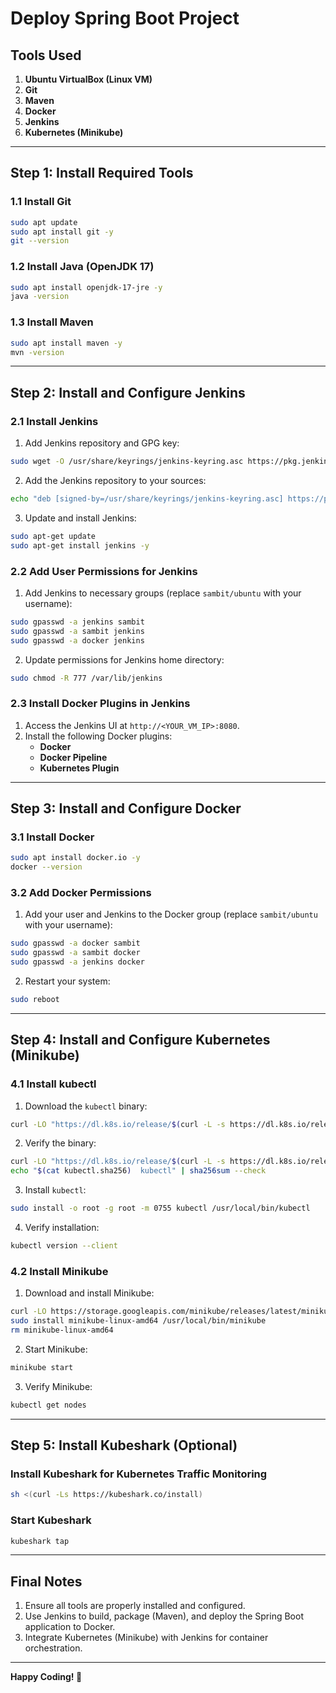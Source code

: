# **Deploy Spring Boot Project**

## **Tools Used**
1. **Ubuntu VirtualBox (Linux VM)**  
2. **Git**  
3. **Maven**  
4. **Docker**  
5. **Jenkins**  
6. **Kubernetes (Minikube)**  

---

## **Step 1: Install Required Tools**

### **1.1 Install Git**
```bash
sudo apt update
sudo apt install git -y
git --version
```

### **1.2 Install Java (OpenJDK 17)**
```bash
sudo apt install openjdk-17-jre -y
java -version
```

### **1.3 Install Maven**
```bash
sudo apt install maven -y
mvn -version
```

---

## **Step 2: Install and Configure Jenkins**

### **2.1 Install Jenkins**
1. Add Jenkins repository and GPG key:
```bash
sudo wget -O /usr/share/keyrings/jenkins-keyring.asc https://pkg.jenkins.io/debian-stable/jenkins.io-2023.key
```
2. Add the Jenkins repository to your sources:
```bash
echo "deb [signed-by=/usr/share/keyrings/jenkins-keyring.asc] https://pkg.jenkins.io/debian-stable binary/" | sudo tee /etc/apt/sources.list.d/jenkins.list > /dev/null
```
3. Update and install Jenkins:
```bash
sudo apt-get update
sudo apt-get install jenkins -y
```

### **2.2 Add User Permissions for Jenkins**
1. Add Jenkins to necessary groups (replace `sambit/ubuntu` with your username):
```bash
sudo gpasswd -a jenkins sambit
sudo gpasswd -a sambit jenkins
sudo gpasswd -a docker jenkins
```
2. Update permissions for Jenkins home directory:
```bash
sudo chmod -R 777 /var/lib/jenkins
```

### **2.3 Install Docker Plugins in Jenkins**
1. Access the Jenkins UI at `http://<YOUR_VM_IP>:8080`.
2. Install the following Docker plugins:
   - **Docker**
   - **Docker Pipeline**
   - **Kubernetes Plugin**

---

## **Step 3: Install and Configure Docker**

### **3.1 Install Docker**
```bash
sudo apt install docker.io -y
docker --version
```

### **3.2 Add Docker Permissions**
1. Add your user and Jenkins to the Docker group (replace `sambit/ubuntu` with your username):
```bash
sudo gpasswd -a docker sambit
sudo gpasswd -a sambit docker
sudo gpasswd -a jenkins docker
```
2. Restart your system:
```bash
sudo reboot
```

---

## **Step 4: Install and Configure Kubernetes (Minikube)**

### **4.1 Install kubectl**
1. Download the `kubectl` binary:
```bash
curl -LO "https://dl.k8s.io/release/$(curl -L -s https://dl.k8s.io/release/stable.txt)/bin/linux/amd64/kubectl"
```
2. Verify the binary:
```bash
curl -LO "https://dl.k8s.io/release/$(curl -L -s https://dl.k8s.io/release/stable.txt)/bin/linux/amd64/kubectl.sha256"
echo "$(cat kubectl.sha256)  kubectl" | sha256sum --check
```
3. Install `kubectl`:
```bash
sudo install -o root -g root -m 0755 kubectl /usr/local/bin/kubectl
```
4. Verify installation:
```bash
kubectl version --client
```

### **4.2 Install Minikube**
1. Download and install Minikube:
```bash
curl -LO https://storage.googleapis.com/minikube/releases/latest/minikube-linux-amd64
sudo install minikube-linux-amd64 /usr/local/bin/minikube
rm minikube-linux-amd64
```
2. Start Minikube:
```bash
minikube start
```
3. Verify Minikube:
```bash
kubectl get nodes
```

---

## **Step 5: Install Kubeshark (Optional)**

### **Install Kubeshark for Kubernetes Traffic Monitoring**
```bash
sh <(curl -Ls https://kubeshark.co/install)
```
### **Start Kubeshark**
```bash
kubeshark tap
```

---

## **Final Notes**
1. Ensure all tools are properly installed and configured.
2. Use Jenkins to build, package (Maven), and deploy the Spring Boot application to Docker.
3. Integrate Kubernetes (Minikube) with Jenkins for container orchestration.

---

**Happy Coding! 🚀**
